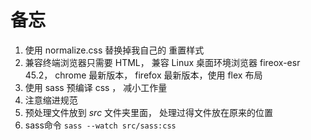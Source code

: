 # 备忘
1. 使用 normalize.css 替换掉我自己的 重置样式
2. 兼容终端浏览器只需要 HTML， 兼容 Linux 桌面环境浏览器 fireox-esr 45.2， chrome 最新版本， firefox 最新版本，使用 flex 布局
3. 使用 sass 预编译 css ， 减小工作量
4. 注意缩进规范
5. 预处理文件放到 *src* 文件夹里面， 处理过得文件放在原来的位置
6. sass命令 `sass --watch src/sass:css`